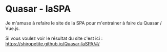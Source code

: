 # Quasar - laSPA

Je m'amuse à refaire le site de la SPA pour m'entrainer à faire du Quasar / Vue.js.

Si vous voulez voir le résultat du site c'est ici : <https://shiropetite.github.io/Quasar-laSPA/#/>
